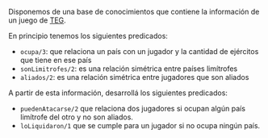 Disponemos de una base de conocimientos que contiene la información de un juego de [TEG](https://es.wikipedia.org/wiki/TEG).

En principio tenemos los siguientes predicados:

* `ocupa/3`: que relaciona un país con un jugador y la cantidad de ejércitos que tiene en ese país
* `sonLimitrofes/2`: es una relación simétrica entre países limítrofes
* `aliados/2`: es una relación simétrica entre jugadores que son aliados
 
A partir de esta información, desarrollá los siguientes predicados:

* `puedenAtacarse/2` que relaciona dos jugadores si ocupan algún país limítrofe del otro y no son aliados.
* `loLiquidaron/1` que se cumple para un jugador si no ocupa ningún país.